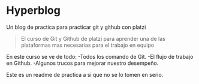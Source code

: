 # Hyperblog
Un blog de practica para practicar git y github con platzi
>El curso de Git y Github de platzi para aprender una de las plataformas mas necesarias para el trabajo en equipo

En este curso se ve de todo:
-Todos los comando de Git.
-El flujo de trabajo en Github.
-Algunos trucos para mejorar nuestro desempeño.

Este es un readme de practica a si que no se lo tomen en serio.
